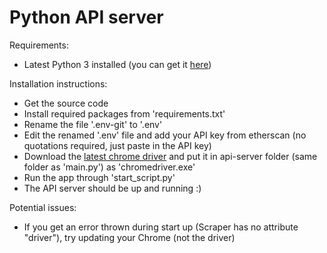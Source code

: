 # Python API server  
  
Requirements:  
- Latest Python 3 installed (you can get it [here](https://www.python.org/downloads/))  
  
Installation instructions:  
- Get the source code  
- Install required packages from 'requirements.txt'  
- Rename the file '.env-git' to '.env'  
- Edit the renamed '.env' file and add your API key from etherscan (no quotations required, just paste in the API key)  
- Download the [latest chrome driver](https://chromedriver.chromium.org/downloads) and put it in api-server folder (same folder as 'main.py') as 'chromedriver.exe'
- Run the app through 'start_script.py'  
- The API server should be up and running :)  
  
Potential issues:
- If you get an error thrown during start up (Scraper has no attribute "driver"), try updating your Chrome (not the driver)

